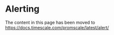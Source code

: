 # Alerting

The content in this page has been moved to https://docs.timescale.com/promscale/latest/alert/
